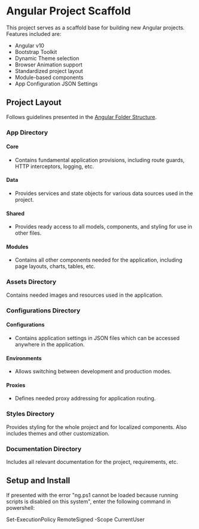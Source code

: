# Angular Project Scaffold 
This project serves as a scaffold base for building new Angular projects. Features included are:

* Angular v10
* Bootstrap Toolkit
* Dynamic Theme selection
* Browser Animation support
* Standardized project layout
* Module-based components
* App Configuration JSON Settings

## Project Layout
Follows guidelines presented in the <a href="https://angular-folder-structure.readthedocs.io/en/latest/overview.html" target="_blank">Angular Folder Structure</a>.

### App Directory 
#### Core
- Contains fundamental application provisions, including route guards, HTTP interceptors, logging, etc.

#### Data
- Provides services and state objects for various data sources used in the project.

#### Shared
- Provides ready access to all models, components, and styling for use in other files.

#### Modules
- Contains all other components needed for the application, including page layouts, charts, tables, etc.

### Assets Directory
Contains needed images and resources used in the application.

### Configurations Directory
#### Configurations
- Contains application settings in JSON files which can be accessed anywhere in the application.

#### Environments
- Allows switching between development and production modes.

#### Proxies
- Defines needed proxy addressing for application routing.

### Styles Directory
Provides styling for the whole project and for localized components. Also includes themes and other customization.

### Documentation Directory
Includes all relevant documentation for the project, requirements, etc.

## Setup and Install
If presented with the error "ng.ps1 cannot be loaded because running scripts is disabled on this system", enter the following command in powershell:

Set-ExecutionPolicy RemoteSigned -Scope CurrentUser
